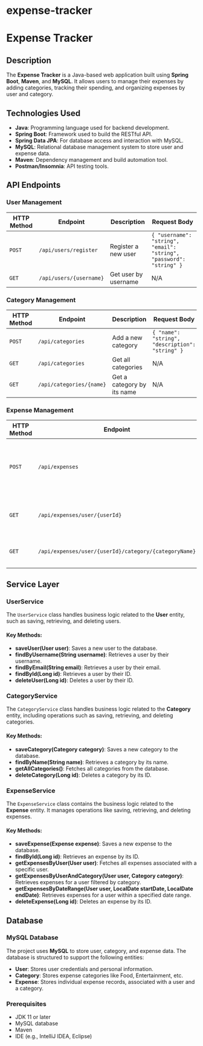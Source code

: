# expense-tracker
# Expense Tracker

## Description

The **Expense Tracker** is a Java-based web application built using **Spring Boot**, **Maven**, and **MySQL**. It allows users to manage their expenses by adding categories, tracking their spending, and organizing expenses by user and category.

## Technologies Used

- **Java**: Programming language used for backend development.
- **Spring Boot**: Framework used to build the RESTful API.
- **Spring Data JPA**: For database access and interaction with MySQL.
- **MySQL**: Relational database management system to store user and expense data.
- **Maven**: Dependency management and build automation tool.
- **Postman/Insomnia**: API testing tools.

## API Endpoints

### User Management

| HTTP Method | Endpoint                  | Description                  | Request Body                          |
|-------------|---------------------------|------------------------------|---------------------------------------|
| `POST`      | `/api/users/register`     | Register a new user          | `{ "username": "string", "email": "string", "password": "string" }` |
| `GET`       | `/api/users/{username}`   | Get user by username         | N/A                                   |

### Category Management

| HTTP Method | Endpoint                  | Description                   | Request Body                          |
|-------------|---------------------------|-------------------------------|---------------------------------------|
| `POST`      | `/api/categories`         | Add a new category            | `{ "name": "string", "description": "string" }` |
| `GET`       | `/api/categories`         | Get all categories            | N/A                                   |
| `GET`       | `/api/categories/{name}`  | Get a category by its name    | N/A                                   |

### Expense Management

| HTTP Method | Endpoint                                    | Description                                | Request Body                          |
|-------------|---------------------------------------------|--------------------------------------------|---------------------------------------|
| `POST`      | `/api/expenses`                             | Add a new expense                         | `{ "amount": number, "date": "YYYY-MM-DD", "category": "string", "userId": number }` |
| `GET`       | `/api/expenses/user/{userId}`               | Get all expenses for a specific user      | N/A                                   |
| `GET`       | `/api/expenses/user/{userId}/category/{categoryName}` | Get expenses for a user by category | N/A                                   |

## Service Layer

### UserService

The `UserService` class handles business logic related to the **User** entity, such as saving, retrieving, and deleting users.

#### Key Methods:

- **saveUser(User user)**: Saves a new user to the database.
- **findByUsername(String username)**: Retrieves a user by their username.
- **findByEmail(String email)**: Retrieves a user by their email.
- **findById(Long id)**: Retrieves a user by their ID.
- **deleteUser(Long id)**: Deletes a user by their ID.

### CategoryService

The `CategoryService` class handles business logic related to the **Category** entity, including operations such as saving, retrieving, and deleting categories.

#### Key Methods:

- **saveCategory(Category category)**: Saves a new category to the database.
- **findByName(String name)**: Retrieves a category by its name.
- **getAllCategories()**: Fetches all categories from the database.
- **deleteCategory(Long id)**: Deletes a category by its ID.

### ExpenseService

The `ExpenseService` class contains the business logic related to the **Expense** entity. It manages operations like saving, retrieving, and deleting expenses.

#### Key Methods:

- **saveExpense(Expense expense)**: Saves a new expense to the database.
- **findById(Long id)**: Retrieves an expense by its ID.
- **getExpensesByUser(User user)**: Fetches all expenses associated with a specific user.
- **getExpensesByUserAndCategory(User user, Category category)**: Retrieves expenses for a user filtered by category.
- **getExpensesByDateRange(User user, LocalDate startDate, LocalDate endDate)**: Retrieves expenses for a user within a specified date range.
- **deleteExpense(Long id)**: Deletes an expense by its ID.

## Database

### MySQL Database

The project uses **MySQL** to store user, category, and expense data. The database is structured to support the following entities:

- **User**: Stores user credentials and personal information.
- **Category**: Stores expense categories like Food, Entertainment, etc.
- **Expense**: Stores individual expense records, associated with a user and a category.


### Prerequisites

- JDK 11 or later
- MySQL database
- Maven
- IDE (e.g., IntelliJ IDEA, Eclipse)
